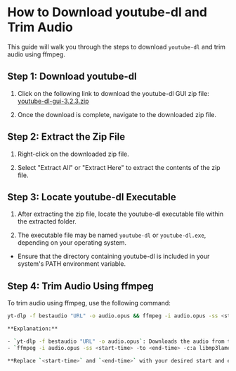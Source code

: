 # How to Download youtube-dl and Trim Audio

This guide will walk you through the steps to download `youtube-dl` and trim audio using ffmpeg.

## Step 1: Download youtube-dl

1. Click on the following link to download the youtube-dl GUI zip file:
   [youtube-dl-gui-3.2.3.zip](https://www.videohelp.com/download/youtube-dl-gui-3.2.3.zip)

2. Once the download is complete, navigate to the downloaded zip file.

## Step 2: Extract the Zip File

1. Right-click on the downloaded zip file.

2. Select "Extract All" or "Extract Here" to extract the contents of the zip file.

## Step 3: Locate youtube-dl Executable

1. After extracting the zip file, locate the youtube-dl executable file within the extracted folder.

2. The executable file may be named `youtube-dl` or `youtube-dl.exe`, depending on your operating system.

- Ensure that the directory containing youtube-dl is included in your system's PATH environment variable.

## Step 4: Trim Audio Using ffmpeg

To trim audio using ffmpeg, use the following command:

```bash
yt-dlp -f bestaudio "URL" -o audio.opus && ffmpeg -i audio.opus -ss <start-time> -to <end-time> -c:a libmp3lame -q:a 2 audio_trimmed.mp3

**Explanation:**

- `yt-dlp -f bestaudio "URL" -o audio.opus`: Downloads the audio from the provided URL and saves it as "audio.opus".
- `ffmpeg -i audio.opus -ss <start-time> -to <end-time> -c:a libmp3lame -q:a 2 audio_trimmed.mp3`: Cuts the desired portion from the downloaded audio and saves it as "audio_trimmed.mp3" with MP3 encoding.

**Replace `<start-time>` and `<end-time>` with your desired start and end times in the format HH:MM:SS.**
